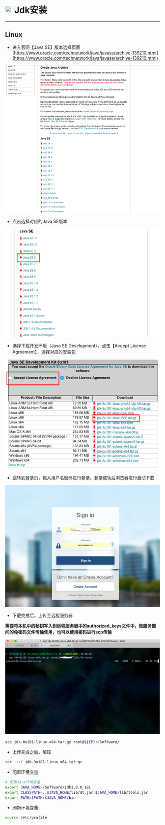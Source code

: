 # <img src="../../images/icon/java.png" width="30" height="23" />Jdk安装

---

## Linux

* 进入官网【Java SE】版本选择页面[https://www.oracle.com/technetwork/java/javase/archive-139210.html](https://www.oracle.com/technetwork/java/javase/archive-139210.html)

![Jdk-Content](/images/java/jdk/Jdk-Content1.png)

* 点击选择对应的Java SE版本

![Jdk-Content](/images/java/jdk/Jdk-Content2.png)

* 选择下载开发环境（Java SE Development），点击【Accept License Agreement】，选择对应的安装包

![Jdk-Content](/images/java/jdk/Jdk-Content3.png)

* 跳转到登录页，输入用户名密码进行登录，登录成功后浏览器进行自动下载

![Jdk-Content](/images/java/jdk/Jdk-Content4.png)

* 下载完成后，上传至远程服务器

**需要将本机中的秘钥写入到远程服务器中的authorized_keys文件中，做服务器间的免密码文件传输使用，也可以使用密码进行scp传输**

![Jdk-Content](/images/java/jdk/Jdk-Content5.png)

```zsh
scp jdk-8u181-linux-x64.tar.gz root@${IP}:/Software/
```

* 上传完成之后，解压

```bash
tar -zxf jdk-8u181-linux-x64.tar.gz
```

* 配置环境变量

```bash
# 配置Java环境变量
export JAVA_HOME=/Software/jdk1.8.0_181
export CLASSPATH=.:$JAVA_HOME/lib/dt.jar:$JAVA_HOME/lib/tools.jar
export PATH=$PATH:$JAVA_HOME/bin
```

* 刷新环境变量

```bash
source /etc/profile
```